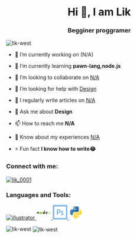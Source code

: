 <h1 align="center">Hi 👋, I am Lik</h1>
<h3 align="center">Begginer proggramer</h3>

<p align="left"> <img src="https://komarev.com/ghpvc/?username=lik-west&label=Profile%20views&color=0e75b6&style=flat" alt="lik-west" /> </p>

- 🔭 I’m currently working on (N/A)

- 🌱 I’m currently learning **pawn-lang,node.js**

- 👯 I’m looking to collaborate on [N/A](N/A)

- 🤝 I’m looking for help with [Design](N/A)

- 📝 I regularly write articles on [N/A](N/A)

- 💬 Ask me about **Design**

- 📫 How to reach me **N/A**

- 📄 Know about my experiences [N/A](N/A)

- ⚡ Fun fact **I know how to write😂**

<h3 align="left">Connect with me:</h3>
<p align="left">
<a href="https://discord.gg/lik_0001" target="blank"><img align="center" src="https://raw.githubusercontent.com/rahuldkjain/github-profile-readme-generator/master/src/images/icons/Social/discord.svg" alt="lik_0001" height="30" width="40" /></a>
</p>

<h3 align="left">Languages and Tools:</h3>
<p align="left"> <a href="https://www.adobe.com/in/products/illustrator.html" target="_blank" rel="noreferrer"> <img src="https://www.vectorlogo.zone/logos/adobe_illustrator/adobe_illustrator-icon.svg" alt="illustrator" width="40" height="40"/> </a> <a href="https://nodejs.org" target="_blank" rel="noreferrer"> <img src="https://raw.githubusercontent.com/devicons/devicon/master/icons/nodejs/nodejs-original-wordmark.svg" alt="nodejs" width="40" height="40"/> </a> <a href="https://www.photoshop.com/en" target="_blank" rel="noreferrer"> <img src="https://raw.githubusercontent.com/devicons/devicon/master/icons/photoshop/photoshop-line.svg" alt="photoshop" width="40" height="40"/> </a> <a href="https://www.python.org" target="_blank" rel="noreferrer"> <img src="https://raw.githubusercontent.com/devicons/devicon/master/icons/python/python-original.svg" alt="python" width="40" height="40"/> </a> </p>

<p><img align="left" src="https://github-readme-stats.vercel.app/api/top-langs?username=lik-west&show_icons=true&locale=en&layout=compact" alt="lik-west" /></p>

<p>&nbsp;<img align="center" src="https://github-readme-stats.vercel.app/api?username=lik-west&show_icons=true&locale=en" alt="lik-west" /></p>
